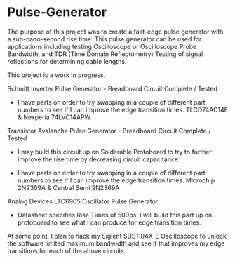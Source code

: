 # Pulse-Generator
The purpose of this project was to create a fast-edge pulse generator with a sub-nano-second rise time. This pulse generator can be used for applications including testing Oscilloscope or Oscilloscope Probe Bandwidth, and TDR (Time Domain Reflectometry) Testing of signal reflections for determining cable lengths.

This project is a work in progress.

Schmitt Inverter Pulse Generator - Breadboard Circuit Complete / Tested

-  I have parts on order to try swapping in a couple of different part numbers to see if I can improve the edge transition times. TI CD74AC14E & Nexperia 74LVC14APW.

Transistor Avalanche Pulse Generator - Breadboard Circuit Complete / Tested

-  I may build this circuit up on Solderable Protoboard to try to further improve the rise time by decreasing circuit capacitance.

-  I have parts on order to try swapping in a couple of different part numbers to see if I can improve the edge transition times. Microchip 2N2369A & Central Semi 2N2369A

Analog Devices LTC6905 Oscillator Pulse Generator

-  Datasheet specifies Rise Times of 500ps. I will build this part up on protoboard to see what I can produce for edge transition times.




At some point, I plan to hack my Siglent SDS1104X-E Oscilloscope to unlock the software limited maximum bandwidth and see if that improves my edge transitions for each of the above circuits.
